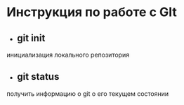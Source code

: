 # Инструкция по работе с GIt
* ## git init
инициализация локального репозитория 
* ## git status
получить информацию о git о его текущем состоянии
